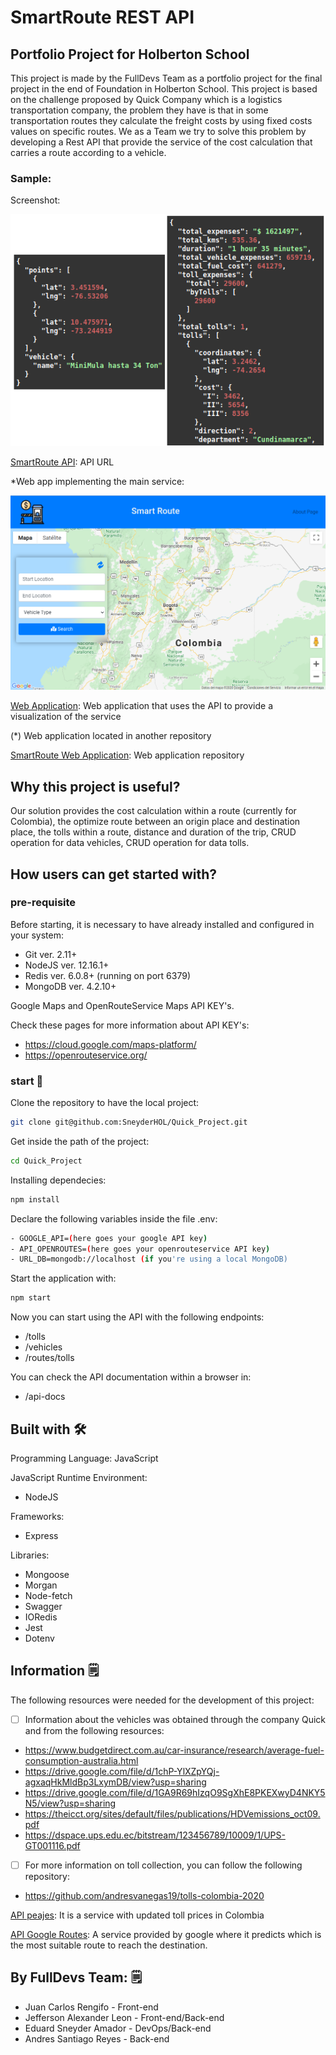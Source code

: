 # SmartRoute REST API


## Portfolio Project for Holberton School

This project is made by the FullDevs Team as a portfolio project for the final project in the end of Foundation in Holberton School. This project is based on the challenge proposed by Quick Company which is a logistics transportation company, the problem they have is that in some transportation routes they calculate the freight costs by using fixed costs values on specific routes.
We as a Team we try to solve this problem by developing a Rest API that provide the service of the cost calculation that carries a route according to a vehicle.


### Sample:

Screenshot:

![](img/service.png)

[SmartRoute API](https://api.fulldevs.software): API URL


*Web app implementing the main service:

![](img/webapp.png)


[Web Application](https://smartroute.fulldevs.software): Web application that uses the API to provide a visualization of the service

(*) Web application located in another repository

[SmartRoute Web Application](https://github.com/jeffleon/Front-End-Quick): Web application repository


## Why this project is useful?

Our solution provides the cost calculation within a route (currently for Colombia), the optimize route between an origin place and destination place, the tolls within a route, distance and duration of the trip, CRUD operation for data vehicles, CRUD operation for data tolls.


## How users can get started with?

### pre-requisite
Before starting, it is necessary to have already installed and configured in your system:
  - Git ver. 2.11+
  - NodeJS ver. 12.16.1+
  - Redis ver. 6.0.8+ (running on port 6379)
  - MongoDB ver. 4.2.10+
  
Google Maps and OpenRouteService Maps API KEY's.

Check these pages for more information about API KEY's:

- https://cloud.google.com/maps-platform/
- https://openrouteservice.org/

### start 🚀

Clone the repository to have the local project:
``` sh
git clone git@github.com:SneyderHOL/Quick_Project.git
```
Get inside the path of the project:
``` sh
cd Quick_Project
```
Installing dependecies:
``` sh
npm install
```
Declare the following variables inside the file .env:
``` sh
- GOOGLE_API=(here goes your google API key)
- API_OPENROUTES=(here goes your openrouteservice API key)
- URL_DB=mongodb://localhost (if you're using a local MongoDB)
```
Start the application with:
``` sh
npm start
```
Now you can start using the API with the following endpoints:

- /tolls
- /vehicles
- /routes/tolls

You can check the API documentation within a browser in:

- /api-docs


## Built with 🛠️

Programming Language: JavaScript

JavaScript Runtime Environment:
- NodeJS

Frameworks:
- Express

Libraries:
- Mongoose
- Morgan
- Node-fetch
- Swagger
- IORedis
- Jest
- Dotenv


## Information 🗒

The following resources were needed for the development of this project:

- [ ]  Information about the vehicles was obtained through the company Quick and from the following resources:
-  https://www.budgetdirect.com.au/car-insurance/research/average-fuel-consumption-australia.html
-  https://drive.google.com/file/d/1chP-YlXZpYQj-agxaqHkMldBp3LxymDB/view?usp=sharing
-  https://drive.google.com/file/d/1GA9R69hIzqO9SgXhE8PKEXwyD4NKY5N5/view?usp=sharing
-  https://theicct.org/sites/default/files/publications/HDVemissions_oct09.pdf
-  https://dspace.ups.edu.ec/bitstream/123456789/10009/1/UPS-GT001116.pdf


- [ ]  For more information on toll collection, you can follow the following repository:
-  https://github.com/andresvanegas19/tolls-colombia-2020



[API peajes](https://api-tolls.herokuapp.com/api-docs): It is a service with updated toll prices
in Colombia


[API Google Routes](https://developers.google.com/maps): A service provided by google where it predicts
which is the most suitable route to reach the destination.


## By FullDevs Team: 🗒

- Juan Carlos Rengifo      - Front-end
- Jefferson Alexander Leon - Front-end/Back-end
- Eduard Sneyder Amador    - DevOps/Back-end
- Andres Santiago Reyes    - Back-end
